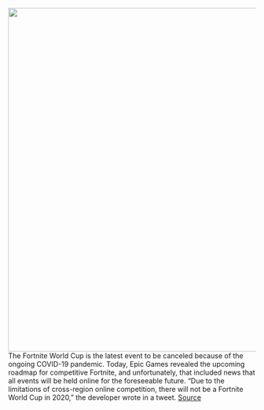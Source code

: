 <img src='https://cdn.vox-cdn.com/thumbor/ZkQ5vjZO9SP2gHMtVI5vSDtxQgM=/0x0:2943x1962/1200x800/filters:focal(1237x746:1707x1216)/cdn.vox-cdn.com/uploads/chorus_image/image/66735846/1164791737.jpg.0.jpg' width='700px' /><br/>
The Fortnite World Cup is the latest event to be canceled because of the ongoing COVID-19 pandemic. Today, Epic Games revealed the upcoming roadmap for competitive Fortnite, and unfortunately, that included news that all events will be held online for the foreseeable future. “Due to the limitations of cross-region online competition, there will not be a Fortnite World Cup in 2020,” the developer wrote in a tweet.
<a href='https://www.theverge.com/2020/4/30/21243190/fortnite-world-cup-2020-canceled'> Source <a/>